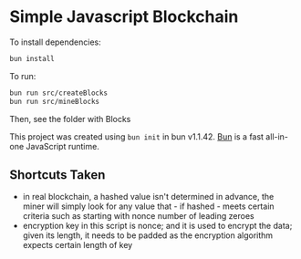 # Simple Javascript Blockchain

To install dependencies:

```bash
bun install
```

To run:

```bash
bun run src/createBlocks
bun run src/mineBlocks
```
Then, see the folder with Blocks

This project was created using `bun init` in bun v1.1.42. [Bun](https://bun.sh) is a fast all-in-one JavaScript runtime.

## Shortcuts Taken

- in real blockchain, a hashed value isn't determined in advance, the miner will simply look for any value that - if hashed - meets certain criteria such as starting with nonce number of leading zeroes
- encryption key in this script is nonce; and it is used to encrypt the data; given its length, it needs to be padded as the encryption algorithm expects certain length of key
